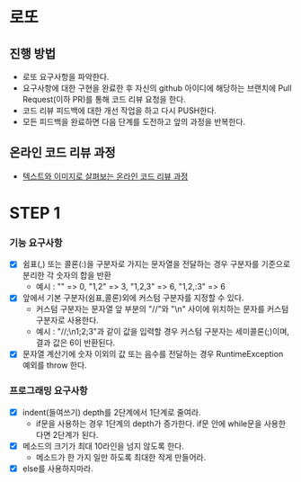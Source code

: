 # 로또
## 진행 방법
* 로또 요구사항을 파악한다.
* 요구사항에 대한 구현을 완료한 후 자신의 github 아이디에 해당하는 브랜치에 Pull Request(이하 PR)를 통해 코드 리뷰 요청을 한다.
* 코드 리뷰 피드백에 대한 개선 작업을 하고 다시 PUSH한다.
* 모든 피드백을 완료하면 다음 단계를 도전하고 앞의 과정을 반복한다.

## 온라인 코드 리뷰 과정
* [텍스트와 이미지로 살펴보는 온라인 코드 리뷰 과정](https://github.com/next-step/nextstep-docs/tree/master/codereview)


# STEP 1
### 기능 요구사항
- [x] 쉼표(,) 또는 콜론(:)을 구분자로 가지는 문자열을 전달하는 경우 구분자를 기준으로 분리한 각 숫자의 합을 반환
  - 예시 : "" => 0, "1,2" => 3, "1,2,3" => 6, "1,2,:3" => 6
- [x] 앞에서 기본 구분자(쉼표,콜론)외에 커스텀 구분자를 지정할 수 있다.
    - 커스텀 구분자는 문자열 앞 부분의 "//"와 "\n" 사이에 위치하는 문자를 커스텀 구분자로 사용한다.
    - 예시 : "//;\n1;2;3"과 같이 값을 입력할 경우 커스텀 구분자는 세미콜론(;)이며, 결과 값은 6이 반환된다.
- [x] 문자열 계산기에 숫자 이외의 값 또는 음수를 전달하는 경우 RuntimeException 예외를 throw 한다.

### 프로그래밍 요구사항
- [x] indent(들여쓰기) depth를 2단계에서 1단계로 줄여라.
    - if문을 사용하는 경우 1단계의 depth가 증가한다. if문 안에 while문을 사용한다면 2단계가 된다.
- [x] 메소드의 크기가 최대 10라인을 넘지 않도록 한다.
    - 메소드가 한 가지 일만 하도록 최대한 작게 만들어라.
- [x] else를 사용하지마라.